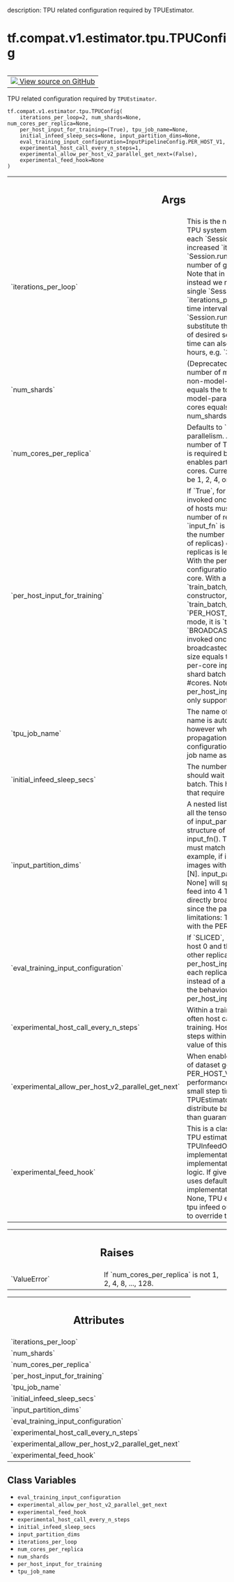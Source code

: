 description: TPU related configuration required by TPUEstimator.

<div itemscope itemtype="http://developers.google.com/ReferenceObject">
<meta itemprop="name" content="tf.compat.v1.estimator.tpu.TPUConfig" />
<meta itemprop="path" content="Stable" />
<meta itemprop="property" content="__new__"/>
<meta itemprop="property" content="eval_training_input_configuration"/>
<meta itemprop="property" content="experimental_allow_per_host_v2_parallel_get_next"/>
<meta itemprop="property" content="experimental_feed_hook"/>
<meta itemprop="property" content="experimental_host_call_every_n_steps"/>
<meta itemprop="property" content="initial_infeed_sleep_secs"/>
<meta itemprop="property" content="input_partition_dims"/>
<meta itemprop="property" content="iterations_per_loop"/>
<meta itemprop="property" content="num_cores_per_replica"/>
<meta itemprop="property" content="num_shards"/>
<meta itemprop="property" content="per_host_input_for_training"/>
<meta itemprop="property" content="tpu_job_name"/>
</div>

# tf.compat.v1.estimator.tpu.TPUConfig

<!-- Insert buttons and diff -->

<table class="tfo-notebook-buttons tfo-api nocontent" align="left">
<td>
  <a target="_blank" href="https://github.com/tensorflow/estimator/tree/master/tensorflow_estimator/python/estimator/tpu/tpu_config.py">
    <img src="https://www.tensorflow.org/images/GitHub-Mark-32px.png" />
    View source on GitHub
  </a>
</td>
</table>



TPU related configuration required by `TPUEstimator`.

<pre class="devsite-click-to-copy prettyprint lang-py tfo-signature-link">
<code>tf.compat.v1.estimator.tpu.TPUConfig(
    iterations_per_loop=2, num_shards=None, num_cores_per_replica=None,
    per_host_input_for_training=(True), tpu_job_name=None,
    initial_infeed_sleep_secs=None, input_partition_dims=None,
    eval_training_input_configuration=InputPipelineConfig.PER_HOST_V1,
    experimental_host_call_every_n_steps=1,
    experimental_allow_per_host_v2_parallel_get_next=(False),
    experimental_feed_hook=None
)
</code></pre>



<!-- Placeholder for "Used in" -->


<!-- Tabular view -->
 <table class="responsive fixed orange">
<colgroup><col width="214px"><col></colgroup>
<tr><th colspan="2"><h2 class="add-link">Args</h2></th></tr>

<tr>
<td>
`iterations_per_loop`
</td>
<td>
This is the number of train steps running in TPU system
before returning to CPU host for each `Session.run`. This means global
step is increased `iterations_per_loop` times in one `Session.run`. It is
recommended to be set as number of global steps for next checkpoint. Note
that in evaluation don't use this value, instead we run total eval `steps`
on TPU for a single `Session.run`.
[Experimental]: `iterations_per_loop` can be specified as a time interval.
To specify N seconds in one `Session.run`, one can specify it as `Ns`
and substitute the N with the N with the number of desired seconds.
Alternatively, the unit of time can also be specified in minutes or
hours, e.g. `3600s` or `60m` or `1h`.
</td>
</tr><tr>
<td>
`num_shards`
</td>
<td>
(Deprecated, ignored by TPUEstimator). The number of model
replicas in the system. For non-model-parallelism case, this number equals
the total number of TPU cores. For model-parallelism, the total number of
TPU cores equals num_cores_per_replica * num_shards.
</td>
</tr><tr>
<td>
`num_cores_per_replica`
</td>
<td>
Defaults to `None`, which disables model parallelism.
An integer which describes the number of TPU cores per model replica. This
is required by model-parallelism which enables partitioning the model to
multiple cores. Currently num_cores_per_replica must be 1, 2, 4, or 8.
</td>
</tr><tr>
<td>
`per_host_input_for_training`
</td>
<td>
If `True`, for `PER_HOST_V1`, the `input_fn` is
invoked once on each host, and the number of hosts must be smaller or
equal to the number of replicas. For PER_HOST_V2, the `input_fn` is
invoked once for each host (if the number of hosts is less than the number
of replicas) or replica (if the number of replicas is less than the number
of hosts. With the per-core input pipeline configuration, it is invoked
once for each core. With a global batch size `train_batch_size` in
`TPUEstimator` constructor, the batch size for each shard is
`train_batch_size` // #hosts in the `True` or `PER_HOST_V1` mode. In
`PER_HOST_V2` mode, it is `train_batch_size` // #cores. In `BROADCAST`
mode, `input_fn` is only invoked once on host 0 and the tensors are
broadcasted to all other replicas. The batch size equals to
`train_batch_size`. With the per-core input pipeline configuration, the
shard batch size is also `train_batch_size` // #cores.
Note: per_host_input_for_training==PER_SHARD_V1 only supports mode.TRAIN.
</td>
</tr><tr>
<td>
`tpu_job_name`
</td>
<td>
The name of the TPU job. Typically, this name is auto-inferred
within TPUEstimator, however when using ClusterSpec propagation in more
esoteric cluster configurations, you may need to specify the job name as a
string.
</td>
</tr><tr>
<td>
`initial_infeed_sleep_secs`
</td>
<td>
The number of seconds the infeed thread should
wait before enqueueing the first batch. This helps avoid timeouts for
models that require a long compilation time.
</td>
</tr><tr>
<td>
`input_partition_dims`
</td>
<td>
A nested list to describe the partition dims for all
the tensors from input_fn(). The structure of input_partition_dims must
match the structure of `features` and `labels` from input_fn(). The total
number of partitions must match
`num_cores_per_replica`. For example, if input_fn() returns two tensors:
images with shape [N, H, W, C] and labels [N]. input_partition_dims =
[[1, 2, 2, 1], None] will split the images to 4 pieces and feed into 4
TPU cores. labels tensor are directly broadcasted to all the TPU cores
since the partition dims is `None`.
Current limitations: This feature is only supported with the PER_HOST_V2
input mode.
</td>
</tr><tr>
<td>
`eval_training_input_configuration`
</td>
<td>
If `SLICED`, `input_fn` is only invoked
once on host 0 and the tensors are broadcasted to all other replicas.
Unlike per_host_input_for_training=BROADCAST, each replica will only get a
slice of the data instead of a whole copy. If `PER_HOST_V1`, the behaviour
is determined by per_host_input_for_training.
</td>
</tr><tr>
<td>
`experimental_host_call_every_n_steps`
</td>
<td>
Within a training loop, this argument
sets how often host calls are performed during training. Host calls will
be evaluated every n steps within a training loop where n is the value of
this argument.
</td>
</tr><tr>
<td>
`experimental_allow_per_host_v2_parallel_get_next`
</td>
<td>
When enabled, allows
concurrent execution of dataset get next calls when using PER_HOST_V2
input. May result in a performance increase for models with a small step
time, but as a consequence TPUEstimator may non-deterministically
distribute batches to different cores, rather than guaranteeing round
robin behavior.
</td>
</tr><tr>
<td>
`experimental_feed_hook`
</td>
<td>
This is a class which user can provide to the TPU
estimator to override the default TPUInfeedOutfeedSessionHook implementation
and add customized implementatioin to handle infeed outfeed logic. If
given class is None, TPU estimator uses default TPUInfeedOutfeedSessionHook
implementation in tpu_estimator.py. If not None, TPU estimator uses this
customized tpu infeed outfeed session hook class rather to override the
default one.
</td>
</tr>
</table>



<!-- Tabular view -->
 <table class="responsive fixed orange">
<colgroup><col width="214px"><col></colgroup>
<tr><th colspan="2"><h2 class="add-link">Raises</h2></th></tr>

<tr>
<td>
`ValueError`
</td>
<td>
If `num_cores_per_replica` is not 1, 2, 4, 8, ..., 128.
</td>
</tr>
</table>





<!-- Tabular view -->
 <table class="responsive fixed orange">
<colgroup><col width="214px"><col></colgroup>
<tr><th colspan="2"><h2 class="add-link">Attributes</h2></th></tr>

<tr>
<td>
`iterations_per_loop`
</td>
<td>

</td>
</tr><tr>
<td>
`num_shards`
</td>
<td>

</td>
</tr><tr>
<td>
`num_cores_per_replica`
</td>
<td>

</td>
</tr><tr>
<td>
`per_host_input_for_training`
</td>
<td>

</td>
</tr><tr>
<td>
`tpu_job_name`
</td>
<td>

</td>
</tr><tr>
<td>
`initial_infeed_sleep_secs`
</td>
<td>

</td>
</tr><tr>
<td>
`input_partition_dims`
</td>
<td>

</td>
</tr><tr>
<td>
`eval_training_input_configuration`
</td>
<td>

</td>
</tr><tr>
<td>
`experimental_host_call_every_n_steps`
</td>
<td>

</td>
</tr><tr>
<td>
`experimental_allow_per_host_v2_parallel_get_next`
</td>
<td>

</td>
</tr><tr>
<td>
`experimental_feed_hook`
</td>
<td>

</td>
</tr>
</table>



## Class Variables

* `eval_training_input_configuration` <a id="eval_training_input_configuration"></a>
* `experimental_allow_per_host_v2_parallel_get_next` <a id="experimental_allow_per_host_v2_parallel_get_next"></a>
* `experimental_feed_hook` <a id="experimental_feed_hook"></a>
* `experimental_host_call_every_n_steps` <a id="experimental_host_call_every_n_steps"></a>
* `initial_infeed_sleep_secs` <a id="initial_infeed_sleep_secs"></a>
* `input_partition_dims` <a id="input_partition_dims"></a>
* `iterations_per_loop` <a id="iterations_per_loop"></a>
* `num_cores_per_replica` <a id="num_cores_per_replica"></a>
* `num_shards` <a id="num_shards"></a>
* `per_host_input_for_training` <a id="per_host_input_for_training"></a>
* `tpu_job_name` <a id="tpu_job_name"></a>
